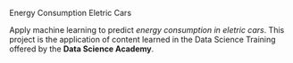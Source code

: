 
Energy Consumption Eletric Cars</title>
	
<p> Apply machine learning to predict <em>energy consumption in eletric cars</em>.
This project is the application of content learned in the Data Science Training offered by the <strong>Data Science Academy</strong>.</p>

